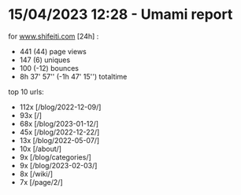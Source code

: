# 15/04/2023 12:28 - Umami report
for www.shifeiti.com [24h] :

 - 441 (44) page views
 - 147 (6) uniques
 - 100 (-12) bounces
 - 8h 37' 57'' (-1h 47' 15'') totaltime


top 10 urls:
 - 112x [/blog/2022-12-09/]
 - 93x [/]
 - 68x [/blog/2023-01-12/]
 - 45x [/blog/2022-12-22/]
 - 13x [/blog/2022-05-07/]
 - 10x [/about/]
 - 9x [/blog/categories/]
 - 9x [/blog/2023-02-03/]
 - 8x [/wiki/]
 - 7x [/page/2/]


